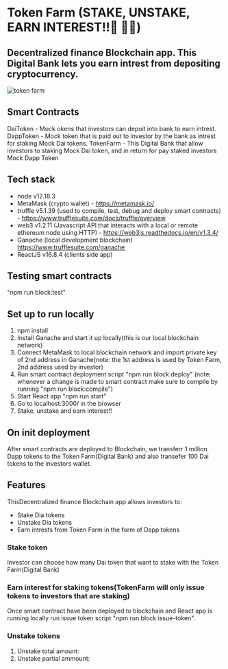 # Token Farm (STAKE, UNSTAKE, EARN INTEREST!!:gem: :gem::raised_hands:)
## Decentralized finance Blockchain app. This Digital Bank lets you earn intrest from depositing cryptocurrency.

![token farm](https://github.com/dris1995/token_farm/blob/main/src/img/token-farm-01.png)

## Smart Contracts
DaiToken - Mock okens that investors can depoit into bank to earn intrest.
DappToken - Mock token that is paid out to investor by the bank as intrest for staking Mock Dai tokens.
TokenFarm - This Digital Bank that allow investors to staking Mock Dai token, and in return for pay staked investors Mock Dapp Token

## Tech stack
- node v12.18.3
- MetaMask (crypto wallet) - https://metamask.io/
- truffle v5.1.39 (used to compile, test, debug and deploy smart contracts) - https://www.trufflesuite.com/docs/truffle/overview
- web3 v1.2.11 (Javascript API that interacts with a local or remote ethereum node using HTTP) - https://web3js.readthedocs.io/en/v1.3.4/
- Ganache (local development blockchain) https://www.trufflesuite.com/ganache
- ReactJS v16.8.4 (clients side app)

## Testing smart contracts
"npm run block:test"

## Set up to run locally
1. npm install
2. Install Ganache and start it up locally(this is our local blockchain network)
3. Connect MetaMask to local blockchain network and import private key of 2nd address in Ganache(note: the 1st address is used by Token Farm, 2nd address used by investor)
4. Run smart contract deployment script "npm run block:deploy" (note: whenever a change is made to smart contract make sure to compile by running "npm run block:compile")
5. Start React app "npm run start"
6. Go to localhost:3000/ in the browser
7. Stake, unstake and earn interest!!

## On init deployment
After smart contracts are deployed to Blockchain, we transferr 1 million Dapp tokens to the Token Farm(Digital Bank) and also transefer 100 Dai tokens to the investors wallet.

## Features
ThisDecentralized finance Blockchain app allows investors to:
  - Stake Dia tokens
  - Unstake Dia tokens
  - Earn intrests from Token Farm in the form of Dapp tokens

### Stake token
Investor can choose how many Dai token that want to stake with the Token Farm(Digital Bank)

### Earn interest for staking tokens(TokenFarm will only issue tokens to investors that are staking)
Once smart contract have been deployed to blockchain and React app is running locally run issue token script "npm run block:issue-token".

### Unstake tokens
1. Unstake total amount: 
2. Unstake partial ammount: 




